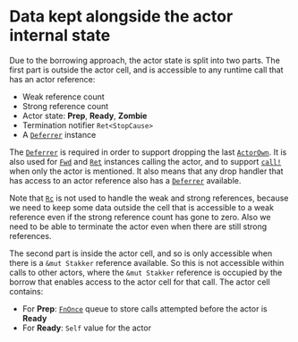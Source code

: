 # Data kept alongside the actor internal state

Due to the borrowing approach, the actor state is split into two parts.
The first part is outside the actor cell, and is accessible to any
runtime call that has an actor reference:

- Weak reference count
- Strong reference count
- Actor state: **Prep**, **Ready**, **Zombie**
- Termination notifier `Ret<StopCause>`
- A [`Deferrer`] instance

The [`Deferrer`] is required in order to support dropping the last
[`ActorOwn`].  It is also used for [`Fwd`] and [`Ret`] instances
calling the actor, and to support [`call!`] when only the actor is
mentioned.  It also means that any drop handler that has access to an
actor reference also has a [`Deferrer`] available.

Note that [`Rc`] is not used to handle the weak and strong references,
because we need to keep some data outside the cell that is accessible
to a weak reference even if the strong reference count has gone to
zero.  Also we need to be able to terminate the actor even when there
are still strong references.

The second part is inside the actor cell, and so is only accessible
when there is a `&mut Stakker` reference available.  So this is not
accessible within calls to other actors, where the `&mut Stakker`
reference is occupied by the borrow that enables access to the actor
cell for that call.  The actor cell contains:

- For **Prep**: [`FnOnce`] queue to store calls attempted before the actor
  is **Ready**
- For **Ready**: `Self` value for the actor

[`ActorOwn`]: https://docs.rs/stakker/*/stakker/struct.ActorOwn.html
[`Deferrer`]: https://docs.rs/stakker/*/stakker/struct.Deferrer.html
[`FnOnce`]: https://doc.rust-lang.org/stable/std/ops/trait.FnOnce.html
[`Fwd`]: https://docs.rs/stakker/*/stakker/struct.Fwd.html
[`Rc`]: https://doc.rust-lang.org/stable/std/rc/struct.Rc.html
[`Ret`]: https://docs.rs/stakker/*/stakker/struct.Ret.html
[`call!`]: https://docs.rs/stakker/*/stakker/macro.call.html
